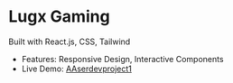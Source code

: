
# Lugx Gaming
Built with React.js, CSS, Tailwind

- Features: Responsive Design, Interactive Components
- Live Demo: [AAserdevproject1](https://aaserdevproject1.netlify.app/)
